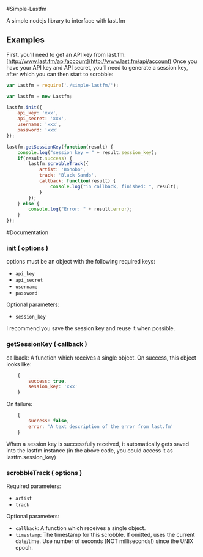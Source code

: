 #Simple-Lastfm

A simple nodejs library to interface with last.fm

## Examples

First, you'll need to get an API key from last.fm: [http://www.last.fm/api/account](http://www.last.fm/api/account)
Once you have your API key and API secret, you'll need to generate a session key, after which you can then start to scrobble:

```js
var Lastfm = require('./simple-lastfm/');

var lastfm = new Lastfm;

lastfm.init({
	api_key: 'xxx',
	api_secret: 'xxx',
	username: 'xxx',
	password: 'xxx'
});

lastfm.getSessionKey(function(result) {
	console.log("session key = " + result.session_key);
	if(result.success) {
		lastfm.scrobbleTrack({
			artist: 'Bonobo',
			track: 'Black Sands',
			callback: function(result) {
				console.log("in callback, finished: ", result);
			}
		});
	} else {
		console.log("Error: " + result.error);
	}
});
```

#Documentation

### init ( options )
options must be an object with the following required keys:

* `api_key`
* `api_secret`
* `username`
* `password`

Optional parameters:

* `session_key`

I recommend you save the session key and reuse it when possible.

### getSessionKey ( callback )
callback: A function which receives a single object. On success, this object looks like:

```js
	{
		success: true,
		session_key: 'xxx'
	}
```

On failure:

```js
	{
		success: false,
		error: 'A text description of the error from last.fm'
	}
```

When a session key is successfully received, it automatically gets saved into the lastfm instance (in the above code, you could access it as lastfm.session_key)


### scrobbleTrack ( options )
Required parameters:

* `artist`
* `track`

Optional parameters:

* `callback`: A function which receives a single object. 
* `timestamp`: The timestamp for this scrobble. If omitted, uses the current date/time. Use number of seconds (NOT milliseconds!) since the UNIX epoch.


